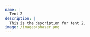```yaml
---
name: |
  Tent 2
description: |
  This is the description for tent 2.
image: /images/phaser.png
---
```


